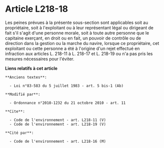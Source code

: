 # Article L218-18

Les peines prévues à la présente sous-section sont applicables soit au propriétaire, soit à l'exploitant ou à leur
représentant légal ou dirigeant de fait s'il s'agit d'une personne morale, soit à toute autre personne que le capitaine
exerçant, en droit ou en fait, un pouvoir de contrôle ou de direction dans la gestion ou la marche du navire, lorsque ce
propriétaire, cet exploitant ou cette personne a été à l'origine d'un rejet effectué en infraction aux articles L. 218-11 à
L. 218-17 et L. 218-19 ou n'a pas pris les mesures nécessaires pour l'éviter.

**Liens relatifs à cet article**

	**Anciens textes**:

	  - Loi n°83-583 du 5 juillet 1983 - art. 5 bis-1 (Ab)

	**Modifié par**:

	  - Ordonnance n°2010-1232 du 21 octobre 2010 - art. 11

	**Cite**:

	  - Code de l'environnement - art. L218-11 (V)
	  - Code de l'environnement - art. L218-19 (V)

	**Cité par**:

	  - Code de l'environnement - art. L218-16 (M)
